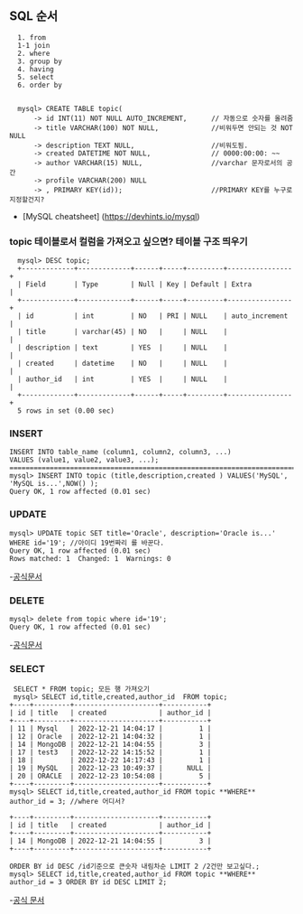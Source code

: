 ## SQL 순서 

      1. from 
      1-1 join 
      2. where 
      3. group by 
      4. having 
      5. select 
      6. order by


      mysql> CREATE TABLE topic(
          -> id INT(11) NOT NULL AUTO_INCREMENT,      // 자동으로 숫자를 올려줌 
          -> title VARCHAR(100) NOT NULL,             //비워두면 안되는 것 NOT NULL 
          -> description TEXT NULL,                   //비워도됨.
          -> created DATETIME NOT NULL,               // 0000:00:00: ~~ 
          -> author VARCHAR(15) NULL,                 //varchar 문자로서의 공간
          -> profile VARCHAR(200) NULL
          -> , PRIMARY KEY(id));                      //PRIMARY KEY를 누구로 지정할건지?

- [MySQL cheatsheet] (https://devhints.io/mysql)

### topic 테이블로서 컬럼을 가져오고 싶으면? 테이블 구조 띄우기

      mysql> DESC topic;
      +-------------+-------------+------+-----+---------+----------------+
      | Field       | Type        | Null | Key | Default | Extra          |
      +-------------+-------------+------+-----+---------+----------------+
      | id          | int         | NO   | PRI | NULL    | auto_increment |
      | title       | varchar(45) | NO   |     | NULL    |                |
      | description | text        | YES  |     | NULL    |                |
      | created     | datetime    | NO   |     | NULL    |                |
      | author_id   | int         | YES  |     | NULL    |                |
      +-------------+-------------+------+-----+---------+----------------+
      5 rows in set (0.00 sec)
        
### INSERT 

    INSERT INTO table_name (column1, column2, column3, ...)
    VALUES (value1, value2, value3, ...);
    ===========================================================================================
    mysql> INSERT INTO topic (title,description,created ) VALUES('MySQL', 'MySQL is...',NOW() );
    Query OK, 1 row affected (0.01 sec)
      

### UPDATE
  
    mysql> UPDATE topic SET title='Oracle', description='Oracle is...' WHERE id='19'; //아이디 19번짜리 를 바꾼다.
    Query OK, 1 row affected (0.01 sec)
    Rows matched: 1  Changed: 1  Warnings: 0
    
-[공식문서](https://dev.mysql.com/doc/refman/8.0/en/update.html)

### DELETE

    
    mysql> delete from topic where id='19';
    Query OK, 1 row affected (0.01 sec)

-[공식문서](https://dev.mysql.com/doc/refman/8.0/en/delete.html)


### SELECT 
    
     SELECT * FROM topic; 모든 행 가져오기
     mysql> SELECT id,title,created,author_id  FROM topic;
    +----+---------+---------------------+-----------+
    | id | title   | created             | author_id |
    +----+---------+---------------------+-----------+
    | 11 | Mysql   | 2022-12-21 14:04:17 |         1 |
    | 12 | Oracle  | 2022-12-21 14:04:32 |         1 |
    | 14 | MongoDB | 2022-12-21 14:04:55 |         3 |
    | 17 | test3   | 2022-12-22 14:15:52 |         1 |
    | 18 |         | 2022-12-22 14:17:43 |         1 |
    | 19 | MySQL   | 2022-12-23 10:49:37 |      NULL |
    | 20 | ORACLE  | 2022-12-23 10:54:08 |         5 |
    +----+---------+---------------------+-----------+
    mysql> SELECT id,title,created,author_id FROM topic **WHERE** author_id = 3; //where 어디서? 
        
    +----+---------+---------------------+-----------+
    | id | title   | created             | author_id |
    +----+---------+---------------------+-----------+
    | 14 | MongoDB | 2022-12-21 14:04:55 |         3 |
    +----+---------+---------------------+-----------+
    
    ORDER BY id DESC /id기준으로 큰숫자 내림차순 LIMIT 2 /2건만 보고싶다.; 
    mysql> SELECT id,title,created,author_id FROM topic **WHERE** author_id = 3 ORDER BY id DESC LIMIT 2;
     
-[공식 문서](https://dev.mysql.com/doc/refman/8.0/en/select.html)
     
     
     
     
     
     
     
     
     
     
     
     
     
     
     
     
     
     
      

      
